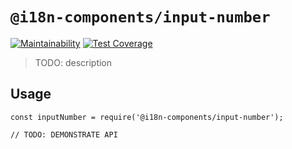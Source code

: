 # `@i18n-components/input-number`

[![Maintainability](https://api.codeclimate.com/v1/badges/9d67c2a0374b1c04498e/maintainability)](https://codeclimate.com/github/i18n-components/i18n-components/maintainability) [![Test Coverage](https://api.codeclimate.com/v1/badges/9d67c2a0374b1c04498e/test_coverage)](https://codeclimate.com/github/i18n-components/i18n-components/test_coverage)

> TODO: description

## Usage

```
const inputNumber = require('@i18n-components/input-number');

// TODO: DEMONSTRATE API
```
